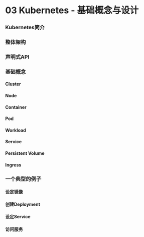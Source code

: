 # 03 Kubernetes - 基础概念与设计

### Kubernetes简介

### 整体架构

### 声明式API

### 基础概念

#### Cluster

#### Node

#### Container

#### Pod

#### Workload

#### Service

#### Persistent Volume

#### Ingress

### 一个典型的例子

#### 设定镜像

#### 创建Deployment

#### 设定Service

#### 访问服务